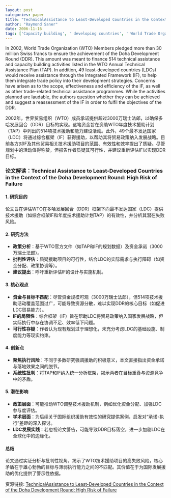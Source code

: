 ```yaml
---
layout: post
categories: paper
title: "TechnicalAssistance to Least-Developed Countries in the Context of the Doha Development Round: High Risk of Failure"
author: "Raymond Saner"
date: 2006-11-16
tags: ['Capacity building', ' developing countries', ' World Trade Organization', ' Doha Development Round', ' Integrated Framework', ' technical assistance']
---
```


In 2002, World Trade Organization (WTO) Members pledged more than 30 million Swiss francs to ensure the achievement of the Doha Development Round (DDR). This amount was meant to finance 514 technical assistance and capacity building activities listed in the WTO Annual Technical Assistance Plan (TAP). In addition, 49 least-developed countries (LDCs) would receive assistance through the Integrated Framework (IF), to help them integrate trade policy into their development strategies. Concerns have arisen as to the scope, effectiveness and efficiency of the IF, as well as other trade-related technical assistance programmes. While the activities planned are laudable, the authors question whether they can be achieved and suggest a reassessment of the IF in order to fulfil the objectives of the DDR.

2002年，世界贸易组织（WTO）成员承诺提供超过3000万瑞士法郎，以确保多哈发展回合（DDR）目标的实现。这笔资金旨在资助WTO年度技术援助计划（TAP）中列出的514项技术援助和能力建设活动。此外，49个最不发达国家（LDC）将通过综合框架（IF）获得援助，以帮助其将贸易政策纳入发展战略。目前各方对IF及其他贸易相关技术援助项目的范围、有效性和效率提出了质疑。尽管规划中的活动值得称赞，但报告作者质疑其可行性，并建议重新评估IF以实现DDR目标。

### **论文解读：Technical Assistance to Least-Developed Countries in the Context of the Doha Development Round: High Risk of Failure**  

#### **1. 研究目的**  
论文旨在评估WTO在多哈发展回合（DDR）框架下向最不发达国家（LDC）提供技术援助（如综合框架IF和年度技术援助计划TAP）的有效性，并分析其潜在失败风险。  

#### **2. 研究方法**  
- **政策分析**：基于WTO官方文件（如TAP和IF的规划数据）及资金承诺（3000万瑞士法郎）。  
- **批判性评估**：质疑援助项目的可行性，结合LDC的实际需求与执行障碍（如资金分配、政策协调等）。  
- **建议提出**：呼吁重新评估IF的设计与实施机制。  

#### **3. 核心观点**  
- **资金与目标不匹配**：尽管资金规模可观（3000万瑞士法郎），但514项技术援助活动覆盖范围过广，可能导致资源分散，难以实现DDR的核心目标（如促进LDC贸易能力）。  
- **IF的局限性**：综合框架（IF）旨在帮助LDC将贸易政策纳入国家发展战略，但实际执行中存在协调不足、效率低下问题。  
- **可行性存疑**：作者认为现有规划过于理想化，未充分考虑LDC的基础设施、制度能力等现实约束。  

#### **4. 创新点**  
- **聚焦执行风险**：不同于多数研究强调援助的积极意义，本文直接指出资金承诺与落地效果之间的脱节。  
- **系统性批判**：将TAP和IF纳入统一分析框架，揭示两者在目标重叠与资源竞争中的矛盾。  

#### **5. 潜在影响**  
- **政策层面**：可能推动WTO调整技术援助机制，例如优化资金分配、加强LDC参与度评估。  
- **学术层面**：为后续关于国际组织援助有效性的研究提供案例，启发对“承诺-执行”差距的深入探讨。  
- **LDC发展实践**：若忽视论文警告，可能导致DDR目标落空，进一步加剧LDC在全球化中的边缘化。  

#### **总结**  
论文通过实证分析与批判性视角，揭示了WTO技术援助项目的高失败风险，核心矛盾在于雄心勃勃的目标与薄弱执行能力之间的不匹配。其价值在于为国际发展援助的优化提供了警示性依据。

资源链接: [TechnicalAssistance to Least-Developed Countries in the Context of the Doha Development Round: High Risk of Failure](https://papers.ssrn.com/sol3/papers.cfm?abstract_id=905507)
